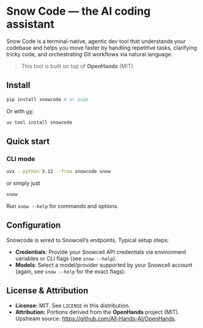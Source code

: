 # Snow Code — the AI coding assistant

Snow Code is a terminal-native, agentic dev tool that understands your codebase and helps you move faster by handling repetitive tasks, clarifying tricky code, and orchestrating Git workflows via natural language.

> This tool is built on top of **OpenHands** (MIT).

## Install

```bash
pip install snowcode # or pipx
```

Or with [uv](https://docs.astral.sh/uv/):

```bash
uv tool install snowcode
```

## Quick start

### CLI mode
```bash
uvx --python 3.12 --from snowcode snow
```

or simply just
```bash
snow
```

Run `snow --help` for commands and options.

## Configuration

Snowcode is wired to Snowcell’s endpoints. Typical setup steps:

- **Credentials**: Provide your Snowcell API credentials via environment variables or CLI flags (see `snow --help`).
- **Models**: Select a model/provider supported by your Snowcell account (again, see `snow --help` for the exact flags).

## License & Attribution

- **License:** MIT. See `LICENSE` in this distribution.
- **Attribution:** Portions derived from the **OpenHands** project (MIT). Upstream source: <https://github.com/All-Hands-AI/OpenHands>.

